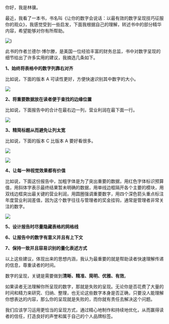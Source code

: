 你好，我是林骥。

最近，我看了一本书，书名叫《让你的数字会说话：以最有效的数字呈现技巧征服你的观众》，我感觉受到一些启发，下面我根据自己的理解，转述书中的部分精华内容，希望能够对你有所帮助。



![ )](https://tva1.sinaimg.cn/large/007S8ZIlgy1ghr5o62vehj30s513ptd1.jpg)



此书的作者兰德尔·博尔滕，是美国一位经验丰富的财务总监，书中对数字呈现的细节给出了许多实用的建议，我摘选几条如下。

**1、始终将表格中的数字列靠右对齐**

比如说，下面的版本 A 可读性更好，方便快速识别其中数字的大小。

![ ](https://tva1.sinaimg.cn/large/007S8ZIlgy1ghszl189pqj30ze0sancq.jpg)

**2、将重要数据放在读者便于查找的边缘位置**

比如说，下面报告中的合计在最右边一列，营业利润在最下面一行。

![ ](https://tva1.sinaimg.cn/large/007S8ZIlgy1ghszv51lmmj31040gm4in.jpg)

**3、精简标题从而避免让列太宽**

比如说，下面的版本 C 比版本 A 要好看很多。

![ ](https://tva1.sinaimg.cn/large/007S8ZIlgy1ghszyv1qkxj310i0kk4gc.jpg)

![ ](https://tva1.sinaimg.cn/large/007S8ZIlgy1ghszzda3knj310g0oi7p3.jpg)

**4、让每一种视觉效果都有价值**

比如说，下面这份报告中，加粗字体是为了突出重要的数据，用红色字体标识预算值，用斜体字表示最终结果暂未明确的数据，用单线边框隔开各个主要的模块，用双线边框突出最关键的营业利润，用圆圈强调重要数字，用四个深色箭头重点标注年度营业利润差值，因为这个数字往往与管理者的奖金挂钩，通常是管理者非常关注的数字。

![ ](https://tva1.sinaimg.cn/large/007S8ZIlgy1ght09xdpvrj310c0ko1e0.jpg)

**5、设计报告时尽量隐藏表格的网格线**

**6、让报告中的数字有意义并且有上下文**

**7、保持一致并且容易识别的量化表述方式**

以上这些建议，体现出来的思想内涵，我认为最重要的就是帮助读者快速理解传递的信息，尊重读者的时间。

数字的呈现，关键是需要做到**清晰、精准、简明、优雅、有效**。

如果读者无法理解你所呈现的数字，那就是失败的呈现。无论你是否花费了大量的时间和精力来研究、归纳、整理，也无论这些数字本身是否正确，只要没人能理解你想表达的内容，那么你的呈现就是失败的，而你就有责任去解决这个问题。

我们应该学习运用更恰当的呈现方式，通过精心地制作和持续地优化，从而赢得读者的信任，打造良好的声誉和属于自己的个人品牌标签。



